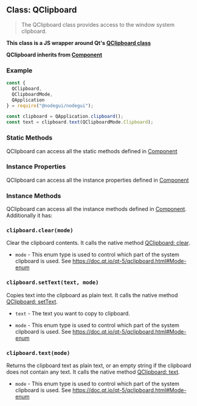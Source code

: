 ## Class: QClipboard

> The QClipboard class provides access to the window system clipboard.

**This class is a JS wrapper around Qt's [QClipboard class](https://doc.qt.io/qt-5/QClipboard.html)**

**QClipboard inherits from [Component](api/Component.md)**

### Example

```javascript
const {
  QClipboard,
  QClipboardMode,
  QApplication
} = require("@nodegui/nodegui");

const clipboard = QApplication.clipboard();
const text = clipboard.text(QClipboardMode.Clipboard);
```

### Static Methods

QClipboard can access all the static methods defined in [Component](api/Component.md)

### Instance Properties

QClipboard can access all the instance properties defined in [Component](api/Component.md)

### Instance Methods

QClipboard can access all the instance methods defined in [Component](api/Component.md). Additionally it has:

### `clipboard.clear(mode)`

Clear the clipboard contents. It calls the native method [QClipboard: clear](https://doc.qt.io/qt-5/qclipboard.html#clear).

- `mode` - This enum type is used to control which part of the system clipboard is used. See https://doc.qt.io/qt-5/qclipboard.html#Mode-enum

### `clipboard.setText(text, mode)`

Copies text into the clipboard as plain text. It calls the native method [QClipboard: setText](https://doc.qt.io/qt-5/qclipboard.html#setText).

- `text` - The text you want to copy to clipboard.

- `mode` - This enum type is used to control which part of the system clipboard is used. See https://doc.qt.io/qt-5/qclipboard.html#Mode-enum

### `clipboard.text(mode)`

Returns the clipboard text as plain text, or an empty string if the clipboard does not contain any text. It calls the native method [QClipboard: text](https://doc.qt.io/qt-5/qclipboard.html#text).

- `mode` - This enum type is used to control which part of the system clipboard is used. See https://doc.qt.io/qt-5/qclipboard.html#Mode-enum
